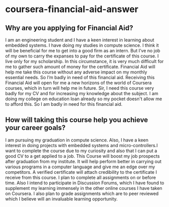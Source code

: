 # coursera-financial-aid-answer

## Why are you applying for Financial Aid?
I am an engineering student and I have a keen interest in learning about embedded systems. I have doing my studies in compute science. I think it will be beneficial for me to get into a good firm as an intern. But I’ve no job of my own to carry the expanses to pay for the certificate of this course. I live only for my scholarship. In this circumstance, it is very much difficult for me to gather such amount of money for the certificate. Financial Aid will help me take this course without any adverse impact on my monthly essential needs. So I’m badly in need of this financial aid. Receiving this Financial Aid will open for me a new horizons of the world of Coursera courses, which in turn will help me in future. Sir, I need this course very badly for my CV and for increasing my knowledge about the subject.
I am doing my college on education loan already so my pocket doesn't allow me to afford this. So I am badly in need for this financial aid.

## How will taking this course help you achieve your career goals?
I am pursuing my graduation in compute science. Also, I have a keen interest in doing projects with embedded systems and micro-controllers.I want to complete the course due to my curiosity and also that I can put a good CV to a get applied to a job. This Course will boost my job prospects after graduation from my institute. It will help perform better in carrying out various programs in a computer language and give me an edge over my competitors. A verified certificate will attach credibility to the certificate I receive from this course. I plan to complete all assignments on or before time. Also I intend to participate in Discussion Forums, which I have found to supplement my learning immensely in the other online courses I have taken on Coursera. I also plan to grade assignments which are to peer reviewed which I believe will an invaluable learning opportunity.
